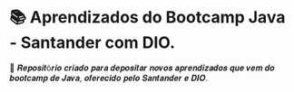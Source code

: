 # 📚 Aprendizados do Bootcamp Java - Santander com DIO.

📖 𝑹𝒆𝒑𝒐𝒔𝒊𝒕ó𝒓𝒊𝒐 𝒄𝒓𝒊𝒂𝒅𝒐 𝒑𝒂𝒓𝒂 𝒅𝒆𝒑𝒐𝒔𝒊𝒕𝒂𝒓 𝒏𝒐𝒗𝒐𝒔 𝒂𝒑𝒓𝒆𝒏𝒅𝒊𝒛𝒂𝒅𝒐𝒔 𝒒𝒖𝒆 𝒗𝒆𝒎 𝒅𝒐 𝒃𝒐𝒐𝒕𝒄𝒂𝒎𝒑 𝒅𝒆 𝑱𝒂𝒗𝒂, 𝒐𝒇𝒆𝒓𝒆𝒄𝒊𝒅𝒐 𝒑𝒆𝒍𝒐 𝑺𝒂𝒏𝒕𝒂𝒏𝒅𝒆𝒓 𝒆 𝑫𝑰𝑶.
